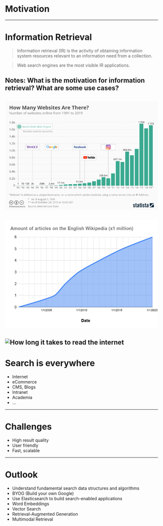# Motivation
---

# Information Retrieval

> Information retrieval (IR) is the activity of obtaining information system resources relevant to an information need
> from a collection.

> Web search engines are the most visible IR applications.

Notes:
What is the motivation for information retrieval? What are some use cases?
---
&shy;<!-- .element: class="stretch" -->![Number of websites over time](images/Num_websites.jpeg)
---
&shy;<!-- .element: class="stretch" -->![Number of english Wikipedia entries over time](images/wikipedia.png)
---
&shy;<!-- .element: class="stretch" -->![How long it takes to read the internet](images/printed-internet.png)
---

# Search is everywhere

* Internet
* eCommerce
* CMS, Blogs
* Intranet
* Academia
* ...

---

# Challenges

* High result quality
* User friendly
* Fast, scalable

---

# Outlook

* Understand fundamental search data structures and algorithms
* BYOG (Build your own Google)
* Use Elasticsearch to build search-enabled applications
* Word Embeddings
* Vector Search
* Retrieval-Augmented Generation
* Multimodal Retrieval
